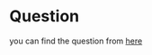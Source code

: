 # Question
you can find the question from [here](https://www.hackerrank.com/challenges/bon-appetit/problem?isFullScreen=true)